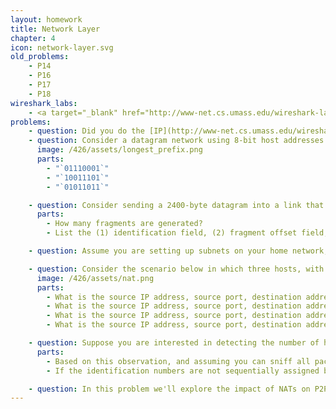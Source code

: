 ```yaml
---
layout: homework
title: Network Layer
chapter: 4
icon: network-layer.svg
old_problems:
    - P14
    - P16
    - P17
    - P18
wireshark_labs:
    - <a target="_blank" href="http://www-net.cs.umass.edu/wireshark-labs/Wireshark_IP_v8.0.pdf">IP</a>
problems:
    - question: Did you do the [IP](http://www-net.cs.umass.edu/wireshark-labs/Wireshark_TCP_v8.0.pdf) Wireshark lab?
    - question: Consider a datagram network using 8-bit host addresses. Suppose a router uses longest-prefix matching with the above forwarding table. Suppose a datagram arrives at the router, with the following destination addresses. Specify which interface will the datagram be forwarded using longest-prefix matching.
      image: /426/assets/longest_prefix.png
      parts: 
        - "`01110001`"
        - "`10011101`"
        - "`01011011`"

    - question: Consider sending a 2400-byte datagram into a link that has an MTU (maximum transmit unit) of 700 bytes. Suppose the original datagram is stamped with the identification number 422. You might have to look up the [specifics of each field](https://en.wikipedia.org/wiki/IPv4#Header) to answer this question. Remember, the IP header takes up 20 bytes of the MTU.
      parts:
        - How many fragments are generated? 
        - List the (1) identification field, (2) fragment offset field, (3) more fragments flag, and (4) size field for each of the fragments generated.

    - question: Assume you are setting up subnets on your home network, using the address space 192.168.0.0/16. You are trying to make subnets as small as possible but still accommodate the necessary number of hosts. What should the subnet (in CIDER notation) be if you want to support at most 61 hosts?

    - question: Consider the scenario below in which three hosts, with private IP addresses 10.0.1.11, 10.0.1.15, 10.0.1.23 are in a local network behind a NAT'd router that sits between these three hosts and the larger Internet. IP datagrams being sent from, or destined to, these three hosts must pass through this NAT router. The router’s interface on the LAN side has IP address 10.0.1.27, while the router’s address on the Internet side has IP address 135.122.200.215. Suppose that the host with IP address 10.0.1.11 sends an IP datagram destined to host 128.119.175.183. The source port is 3415, and the destination port is 80.
      image: /426/assets/nat.png
      parts: 
        - What is the source IP address, source port, destination address, and destination port for datagram 1?
        - What is the source IP address, source port, destination address, and destination port for datagram 2?
        - What is the source IP address, source port, destination address, and destination port for datagram 3?
        - What is the source IP address, source port, destination address, and destination port for datagram 4?

    - question: Suppose you are interested in detecting the number of hosts behind a NAT. You observe that the IP layer stamps an identification number sequentially on each IP packet. The identification number of the first IP packet generated by a host is a random number, and the identification numbers of the subsequent IP packets are sequentially assigned. Assume all IP packets generated by hosts behind the NAT are sent to the outside world.
      parts:
        - Based on this observation, and assuming you can sniff all packets sent by the NAT to the outside, can you outline a simple technique that detects the number of unique hosts behind a NAT? Justify your answer.
        - If the identification numbers are not sequentially assigned but randomly assigned, would your technique work? Justify your answer.

    - question: In this problem we'll explore the impact of NATs on P2P applications. Suppose a peer with username Arnold discovers through querying that a peer with username Bernard has a file it wants to download. Also suppose that Bernard and Arnold are both behind a NAT. Try to devise a technique that will allow Arnold to establish a TCP connection with Bernard without application-specific NAT configuration. If you have difficulty devising such a technique, discuss why.
---
```


